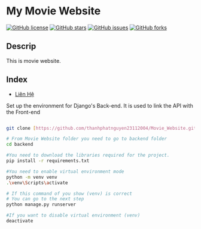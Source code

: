 # My Movie Website

[![GitHub license](https://img.shields.io/github/license/thanhphatnguyen23112004/Movie_Website.svg)](https://github.com/ten_tai_khoan_cua_ban/thanhphatnguyen23112004/blob/main/LICENSE)
[![GitHub stars](https://img.shields.io/github/stars/thanhphatnguyen23112004/Movie_Website.svg)](https://github.com/thanhphatnguyen23112004/Movie_Website/stargazers)
[![GitHub issues](https://img.shields.io/github/issues/thanhphatnguyen23112004/Movie_Website.svg)](https://github.com/thanhphatnguyen23112004/Movie_Website/issues)
[![GitHub forks](https://img.shields.io/github/forks/thanhphatnguyen23112004/Movie_Website.svg)](https://github.com/thanhphatnguyen23112004/Movie_Website/network/members)
## Descrip
This is movie website.

## Index

- [Liên Hệ](https://t.me/ngthanhphat2311)

Set up the environment for Django's Back-end. It is used to link the API with the Front-end

```bash

git clone [https://github.com/thanhphatnguyen23112004/Movie_Website.git](https://github.com/thanhphatnguyen23112004/Movie_Website.git)

# From Movie Website folder you need to go to backend folder
cd backend

#You need to download the libraries required for the project.
pip install -r requirements.txt

#You need to enable virtual environment mode
python -m venv venv
.\venv\Scripts\activate

# If this command of you show (venv) is correct
# You can go to the next step
python manage.py runserver

#If you want to disable virtual environment (venv)
deactivate